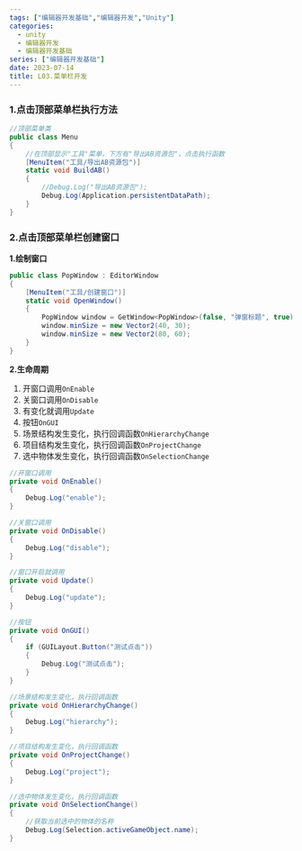 ```yaml
---
tags: ["编辑器开发基础","编辑器开发","Unity"]
categories:
  - unity
  - 编辑器开发
  - 编辑器开发基础
series: ["编辑器开发基础"]
date: 2023-07-14
title: L03.菜单栏开发 
---
```

### 1.点击顶部菜单栏执行方法

```cs
//顶部菜单类
public class Menu
{
    //在顶部显示"工具"菜单，下方有"导出AB资源包"，点击执行函数
    [MenuItem("工具/导出AB资源包")]
    static void BuildAB()
    {
        //Debug.Log("导出AB资源包");
        Debug.Log(Application.persistentDataPath);
    }
}
```

### 2.点击顶部菜单栏创建窗口

**1.绘制窗口**

```cs
public class PopWindow : EditorWindow
{
    [MenuItem("工具/创建窗口")]
    static void OpenWindow()
    {
        PopWindow window = GetWindow<PopWindow>(false, "弹窗标题", true);
        window.minSize = new Vector2(40, 30);
        window.minSize = new Vector2(80, 60);
    }
}
```

**2.生命周期**

1. 开窗口调用`OnEnable`
2. 关窗口调用`OnDisable`
3. 有变化就调用`Update`
4. 按钮`OnGUI`
5. 场景结构发生变化，执行回调函数`OnHierarchyChange`
6. 项目结构发生变化，执行回调函数`OnProjectChange`
7. 选中物体发生变化，执行回调函数`OnSelectionChange`

```cs
//开窗口调用
private void OnEnable()
{
    Debug.Log("enable");
}

//关窗口调用
private void OnDisable()
{
    Debug.Log("disable");
}

//窗口开启就调用
private void Update()
{
    Debug.Log("update");
}

//按钮
private void OnGUI()
{
    if (GUILayout.Button("测试点击"))
    {
        Debug.Log("测试点击");
    }
}

//场景结构发生变化，执行回调函数
private void OnHierarchyChange()
{
    Debug.Log("hierarchy");
}

//项目结构发生变化，执行回调函数
private void OnProjectChange()
{
    Debug.Log("project");
}

//选中物体发生变化，执行回调函数
private void OnSelectionChange()
{
    //获取当前选中的物体的名称
    Debug.Log(Selection.activeGameObject.name);
}
```


